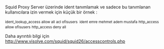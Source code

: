 <html><body><p>Squid Proxy Server üzerinde ident tanımlamak ve sadece bu tanımlanan kullanıcılara izin vermek için küçük bir örnek :

<small>ident_lookup_access allow all</small>
<small>acl ofisusers  ident emre mehmet adem mustafa</small>
<small>http_access allow ofisusers</small>
<small>http_access deny all</small><small></small>

Daha ayrıntılı bilgi için <a href="http://www.visolve.com/squid/squid26/accesscontrols.php" target="_blank">http://www.visolve.com/squid/squid26/accesscontrols.php</a></p></body></html>